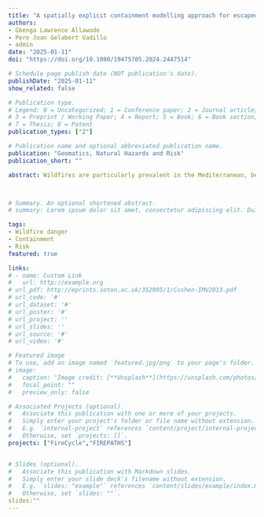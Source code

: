 ```yaml
---
title: "A spatially explicit containment modelling approach for escaped wildfires in a Mediterranean climate using machine learning"
authors:
- Gbenga Lawrence Allawode
- Pere Joan Gelabert Vadillo
- admin
date: "2025-01-11"
doi: "https://doi.org/10.1080/19475705.2024.2447514"

# Schedule page publish date (NOT publication's date).
publishDate: "2025-01-11"
show_related: false

# Publication type.
# Legend: 0 = Uncategorized; 1 = Conference paper; 2 = Journal article;
# 3 = Preprint / Working Paper; 4 = Report; 5 = Book; 6 = Book section;
# 7 = Thesis; 8 = Patent
publication_types: ["2"]

# Publication name and optional abbreviated publication name.
publication: "Geomatics, Natural Hazards and Risk"
publication_short: ""

abstract: Wildfires are particularly prevalent in the Mediterranean, being expected to increase in frequency due to the expected increase in regional temperatures and decrease in precipitation. Effectively suppressing large wildfires requires a thorough understanding of containment opportunities across landscapes, to which empirical spatial modelling can contribute largely. The previous containment model in Catalonia failed to account for the crucial roles of weather conditions, lacked temporal prediction and could not forecast windows for containment opportunities, prompting this research. We employed a detailed geospatial approach to assess the spatial-temporal variations in containment probability for escaped wildfires in Catalonia. Using machine learning algorithms, geospatial data, and 124 historical wildfire perimeters from 2000 to 2015, we developed a predictive model with high accuracy (Area Under the Receiver Operating Characteristics Curve = 0.81 ± 0.03) over 32,108 km2 at a 30-meter resolution. Our analysis identified agricultural plains near non-burnable barriers, such as major road corridors, as having the highest containment probability. Conversely, steep mountainous regions with limited accessibility exhibited lower containment success rates. We also found temperature and windspeed to be critical factors influencing containment success. These findings inform optimal firefighting resource allocation and contribute to strategic fuel management initiatives to enhance firefighting operations.



# Summary. An optional shortened abstract.
# summary: Lorem ipsum dolor sit amet, consectetur adipiscing elit. Duis posuere tellus ac convallis #placerat. Proin tincidunt magna sed ex sollicitudin condimentum.

tags:
- Wildfire danger
- Containment
- Risk 
featured: true

links:
# - name: Custom Link
#   url: http://example.org
# url_pdf: http://eprints.soton.ac.uk/352095/1/Cushen-IMV2013.pdf
# url_code: '#'
# url_dataset: '#'
# url_poster: '#'
# url_project: ''
# url_slides: ''
# url_source: '#'
# url_video: '#'

# Featured image
# To use, add an image named `featured.jpg/png` to your page's folder. 
# image:
#   caption: 'Image credit: [**Unsplash**](https://unsplash.com/photos/pLCdAaMFLTE)'
#   focal_point: ""
#   preview_only: false

# Associated Projects (optional).
#   Associate this publication with one or more of your projects.
#   Simply enter your project's folder or file name without extension.
#   E.g. `internal-project` references `content/project/internal-project/index.md`.
#   Otherwise, set `projects: []`.
projects: ["FireCycle","FIREPATHS"]


# Slides (optional).
#   Associate this publication with Markdown slides.
#   Simply enter your slide deck's filename without extension.
#   E.g. `slides: "example"` references `content/slides/example/index.md`.
#   Otherwise, set `slides: ""`.
slides:""
---
```


